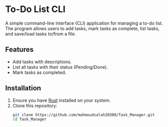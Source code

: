 # To-Do List CLI
A simple command-line interface (CLI) application for managing a to-do list. 
The program allows users to add tasks, mark tasks as complete, list tasks, and save/load tasks to/from a file.
## Features
- Add tasks with descriptions.
- List all tasks with their status (Pending/Done).
- Mark tasks as completed.
## Installation
1. Ensure you have [Rust](https://www.rust-lang.org/tools/install) installed on your system.
2. Clone this repository:
   ```bash
   git clone https://github.com/mahmoudsalah20300/Task_Manager.git
   cd Task_Manager
